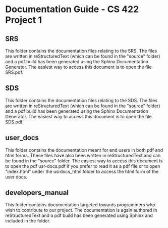 # Documentation Guide - CS 422 Project 1

## SRS

This folder contains the documentation files relating to the SRS. The files are written in reStructuredText (which can be found in the "source" folder) and a pdf build has been generated using the Sphinx Documentation Generator. The easiest way to access this document is to open the file SRS.pdf.

## SDS

This folder contains the documentation files relating to the SDS. The files are written in reStructuredText (which can be found in the "source" folder) and a pdf build has been generated using the Sphinx Documentation Generator. The easiest way to access this document is to open the file SDS.pdf.


## user_docs

This folder contains the documentation meant for end users in both pdf and html forms. These files have also been written in reStructuredText and can be found in the "source" folder. The easiest way to access this document is to open the pdf usr-docs.pdf if you prefer to read it as a pdf file or to open "index.html" under the usrdocs_html  folder to access the html form of the user docs.

## developers_manual

This folder contains documentation targeted towards programmers who wish to contribute to our project. The documentation is again authored in reStructuredText and a pdf build has been generated using Sphinx and included in the folder. 